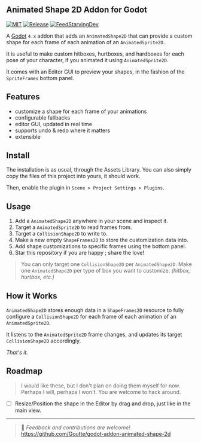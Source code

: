 Animated Shape 2D Addon for Godot
---------------------------------

[![MIT](https://img.shields.io/github/license/Goutte/godot-addon-animated-shape-2d.svg?style=for-the-badge)](https://github.com/Goutte/godot-addon-animated-shape-2d)
[![Release](https://img.shields.io/github/release/Goutte/godot-addon-animated-shape-2d.svg?style=for-the-badge)](https://github.com/Goutte/godot-addon-animated-shape-2d/releases)
[![FeedStarvingDev](https://img.shields.io/liberapay/patrons/Goutte.svg?style=for-the-badge&logo=liberapay)](https://liberapay.com/Goutte/)


A [Godot](https://godotengine.org/) `4.x` addon that adds an `AnimatedShape2D` that can provide a custom shape for each frame of each animation of an `AnimatedSprite2D`.

It is useful to make custom hitboxes, hurtboxes, and hardboxes for each pose of your character,
if you animated it using `AnimatedSprite2D`.

It comes with an Editor GUI to preview your shapes, in the fashion of the `SpriteFrames` bottom panel.


Features
--------

- customize a shape for each frame of your animations
- configurable fallbacks
- editor GUI, updated in real time
- supports undo & redo where it matters
- extensible


Install
-------

The installation is as usual, through the Assets Library.
You can also simply copy the files of this project into yours, it should work.

Then, enable the plugin in `Scene > Project Settings > Plugins`.


Usage
-----

1. Add a `AnimatedShape2D` anywhere in your scene and inspect it.
2. Target a `AnimatedSprite2D` to read frames from.
3. Target a `CollisionShape2D` to write to.
4. Make a new empty `ShapeFrames2D` to store the customization data into.
5. Add shape customizations to specific frames using the bottom panel.
6. Star this repository if you are happy ; share the love!

> You can only target one `CollisionShape2D` per `AnimatedShape2D`.
> Make one `AnimatedShape2D` per type of box you want to customize. _(hitbox, hurtbox, etc.)_


How it Works
------------

`AnimatedShape2D` stores enough data in a `ShapeFrames2D` resource to fully configure a `CollisionShape2D` for each frame of each animation of an `AnimatedSprite2D`.

It listens to the `AnimatedSprite2D` frame changes, and updates its target `CollisionShape2D` accordingly.

_That's it._


Roadmap
-------

> I would like these, but I don't plan on doing them myself for now.
> Perhaps I will, perhaps I won't.  You are welcome to hack around.

- [ ] Resize/Position the shape in the Editor by drag and drop, just like in the main view.


-----

> 🦊 _Feedback and contributions are welcome!_
> https://github.com/Goutte/godot-addon-animated-shape-2d

